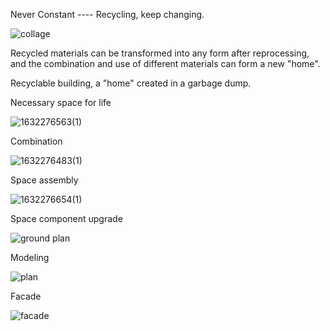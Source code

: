 Never Constant ---- Recycling, keep changing.

![collage](https://user-images.githubusercontent.com/90487385/134271542-c958c231-866a-48e6-925b-0389f0b417e0.png)

Recycled materials can be transformed into any form after reprocessing, and the combination and use of different materials can form a new "home".

Recyclable building, a "home" created in a garbage dump.

Necessary space for life

![1632276563(1)](https://user-images.githubusercontent.com/90487385/134272446-b919a0ee-3f50-406f-9420-21bfd9e1090a.png)

Combination

![1632276483(1)](https://user-images.githubusercontent.com/90487385/134272351-6d1ec8f0-1911-494e-9c6b-1bb98ba3fa66.png)

Space assembly

![1632276654(1)](https://user-images.githubusercontent.com/90487385/134272573-64e52760-8c82-4727-ba45-8dc8805cce8b.png)

Space component upgrade

![ground plan](https://user-images.githubusercontent.com/90487385/134272642-667d5478-7f59-4a25-8336-8cafc3c00c81.png)

Modeling

![plan ](https://user-images.githubusercontent.com/90487385/134272649-227ae764-a903-447e-ac5e-70943bb2dbb7.png)

Facade

![facade](https://user-images.githubusercontent.com/90487385/134273000-22ee45f8-29f1-42a3-bb03-c8cc6e6993ea.png)
